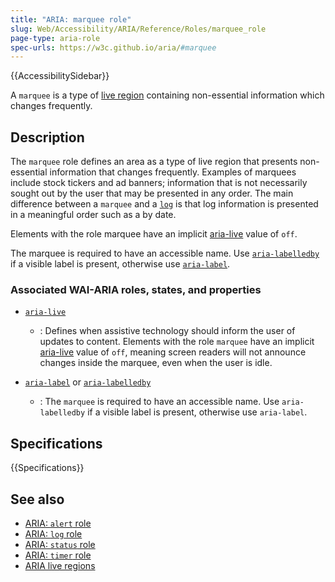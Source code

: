 ```yaml
---
title: "ARIA: marquee role"
slug: Web/Accessibility/ARIA/Reference/Roles/marquee_role
page-type: aria-role
spec-urls: https://w3c.github.io/aria/#marquee
---
```


{{AccessibilitySidebar}}

A `marquee` is a type of [live region](/en-US/docs/Web/Accessibility/ARIA/ARIA_Live_Regions) containing non-essential information which changes frequently.

## Description

The `marquee` role defines an area as a type of live region that presents non-essential information that changes frequently. Examples of marquees include stock tickers and ad banners; information that is not necessarily sought out by the user that may be presented in any order. The main difference between a `marquee` and a [`log`](/en-US/docs/Web/Accessibility/ARIA/Roles/log_role) is that log information is presented in a meaningful order such as a by date.

Elements with the role marquee have an implicit [aria-live](/en-US/docs/Web/Accessibility/ARIA/ARIA_Live_Regions) value of `off`.

The marquee is required to have an accessible name. Use [`aria-labelledby`](/en-US/docs/Web/Accessibility/ARIA/Reference/Attributes/aria-labelledby) if a visible label is present, otherwise use [`aria-label`](/en-US/docs/Web/Accessibility/ARIA/Reference/Attributes/aria-label).

### Associated WAI-ARIA roles, states, and properties

- [`aria-live`](/en-US/docs/Web/Accessibility/ARIA/Reference/Attributes/aria-live)

  - : Defines when assistive technology should inform the user of updates to content. Elements with the role `marquee` have an implicit [aria-live](https://www.w3.org/TR/wai-aria-1.1/#aria-live) value of `off`, meaning screen readers will not announce changes inside the marquee, even when the user is idle.

- [`aria-label`](/en-US/docs/Web/Accessibility/ARIA/Reference/Attributes/aria-label) or [`aria-labelledby`](/en-US/docs/Web/Accessibility/ARIA/Reference/Attributes/aria-labelledby)

  - : The `marquee` is required to have an accessible name. Use `aria-labelledby` if a visible label is present, otherwise use `aria-label`.

## Specifications

{{Specifications}}

## See also

- [ARIA: `alert` role](/en-US/docs/Web/Accessibility/ARIA/Roles/alert_role)
- [ARIA: `log` role](/en-US/docs/Web/Accessibility/ARIA/Roles/log_role)
- [ARIA: `status` role](/en-US/docs/Web/Accessibility/ARIA/Roles/status_role)
- [ARIA: `timer` role](/en-US/docs/Web/Accessibility/ARIA/Roles/timer_role)
- [ARIA live regions](/en-US/docs/Web/Accessibility/ARIA/ARIA_Live_Regions)
